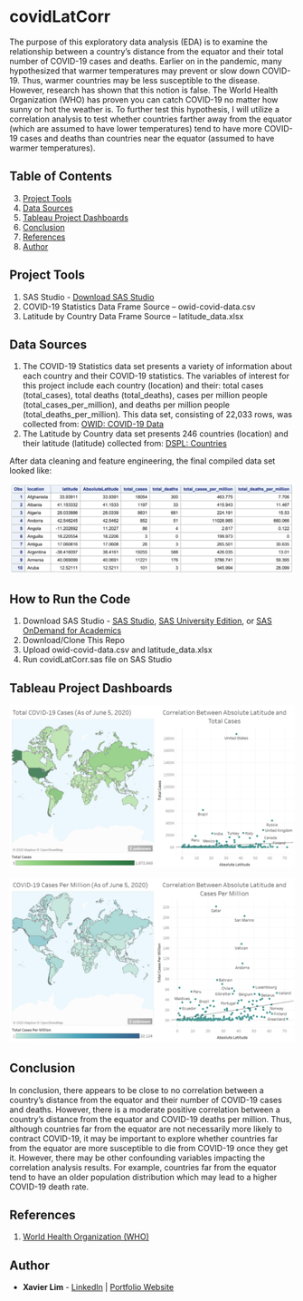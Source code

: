 # covidLatCorr
The purpose of this exploratory data analysis (EDA) is to examine the relationship between a country’s distance from the equator and their total number of COVID-19 cases and deaths. Earlier on in the pandemic, many hypothesized that warmer temperatures may prevent or slow down COVID-19. Thus, warmer countries may be less susceptible to the disease. However, research has shown that this notion is false. The World Health Organization (WHO) has proven you can catch COVID-19 no matter how sunny or hot the weather is. To further test this hypothesis, I will utilize a correlation analysis to test whether countries farther away from the equator (which are assumed to have lower temperatures) tend to have more COVID-19 cases and deaths than countries near the equator (assumed to have warmer temperatures).

## Table of Contents
3.	[Project Tools](https://github.com/xavier-lim/covidLatCorr#project-tools)
1.	[Data Sources](https://github.com/xavier-lim/covidLatCorr#data-sources)
3.	[Tableau Project Dashboards](https://github.com/xavier-lim/covidLatCorr#tableau-project-dashboards)
3.	[Conclusion](https://github.com/xavier-lim/covidLatCorr#conclusion)
3.	[References](https://github.com/xavier-lim/covidLatCorr#references)
3.	[Author](https://github.com/xavier-lim/covidLatCorr#author)


## Project Tools
1.	SAS Studio - [Download SAS Studio](https://www.sas.com/en_ca/software/studio.html)
2.	COVID-19 Statistics Data Frame Source – owid-covid-data.csv
3.	Latitude by Country Data Frame Source – latitude_data.xlsx

## Data Sources
1.	The COVID-19 Statistics data set presents a variety of information about each country and their COVID-19 statistics. The variables of interest for this project include each country (location) and their: total cases (total_cases), total deaths (total_deaths), cases per million people (total_cases_per_million), and deaths per million people (total_deaths_per_million). This data set, consisting of 22,033 rows, was collected from: [OWID: COVID-19 Data](https://github.com/owid/covid-19-data/tree/master/public/data)
2.	The Latitude by Country data set presents 246 countries (location) and their latitude (latitude) collected from: [DSPL: Countries](https://developers.google.com/public-data/docs/canonical/countries_csv)

After data cleaning and feature engineering, the final compiled data set looked like:

![Data Screenshot](https://github.com/xavier-lim/covidLatCorr/blob/master/images/data_screenshot.PNG)

## How to Run the Code
1.	Download SAS Studio - [SAS Studio](https://www.sas.com/en_ca/software/studio.html), [SAS University Edition](https://www.sas.com/en_ca/software/university-edition.html), or [SAS OnDemand for Academics](https://welcome.oda.sas.com/)
2.	Download/Clone This Repo
3.	Upload owid-covid-data.csv and latitude_data.xlsx
4.	Run covidLatCorr.sas file on SAS Studio

## Tableau Project Dashboards
![Cases](https://github.com/xavier-lim/covidLatCorr/blob/master/images/cases.PNG)

![Per Million](https://github.com/xavier-lim/covidLatCorr/blob/master/images/per_million.PNG)

## Conclusion
In conclusion, there appears to be close to no correlation between a country’s distance from the equator and their number of COVID-19 cases and deaths. However, there is a moderate positive correlation between a country’s distance from the equator and COVID-19 deaths per million. Thus, although countries far from the equator are not necessarily more likely to contract COVID-19, it may be important to explore whether countries far from the equator are more susceptible to die from COVID-19 once they get it. However, there may be other confounding variables impacting the correlation analysis results. For example, countries far from the equator tend to have an older population distribution which may lead to a higher COVID-19 death rate. 

## References
1.	[World Health Organization (WHO)](https://www.who.int/emergencies/diseases/novel-coronavirus-2019/advice-for-public/myth-busters)

## Author

* **Xavier Lim** - [LinkedIn](https://www.linkedin.com/in/xavier-lim14/) | [Portfolio Website](https://xavier-lim.github.io/)
